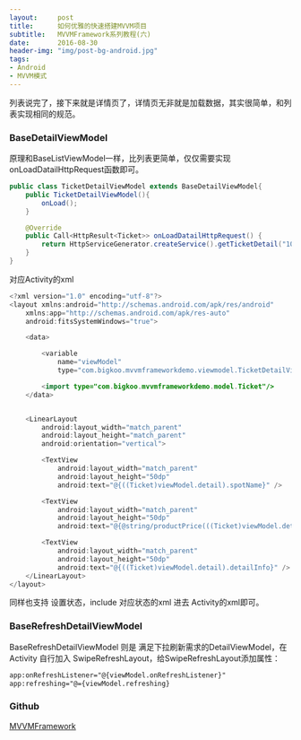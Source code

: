 ```yaml
---
layout:     post
title:      如何优雅的快速搭建MVVM项目
subtitle:   MVVMFramework系列教程(六)
date:       2016-08-30
header-img: "img/post-bg-android.jpg"
tags:
- Android
- MVVM模式
--- 
```


列表说完了，接下来就是详情页了，详情页无非就是加载数据，其实很简单，和列表实现相同的规范。

### BaseDetailViewModel
原理和BaseListViewModel一样，比列表更简单，仅仅需要实现onLoadDatailHttpRequest函数即可。

```java
public class TicketDetailViewModel extends BaseDetailViewModel{
    public TicketDetailViewModel(){
        onLoad();
    }

    @Override
    public Call<HttpResult<Ticket>> onLoadDatailHttpRequest() {
        return HttpServiceGenerator.createService().getTicketDetail("10002");
    }
}
```

对应Activity的xml

```java
<?xml version="1.0" encoding="utf-8"?>
<layout xmlns:android="http://schemas.android.com/apk/res/android"
    xmlns:app="http://schemas.android.com/apk/res-auto"
    android:fitsSystemWindows="true">

    <data>

        <variable
            name="viewModel"
            type="com.bigkoo.mvvmframeworkdemo.viewmodel.TicketDetailViewModel" />

        <import type="com.bigkoo.mvvmframeworkdemo.model.Ticket"/>
    </data>


    <LinearLayout
        android:layout_width="match_parent"
        android:layout_height="match_parent"
        android:orientation="vertical">

        <TextView
            android:layout_width="match_parent"
            android:layout_height="50dp"
            android:text="@{((Ticket)viewModel.detail).spotName}" />

        <TextView
            android:layout_width="match_parent"
            android:layout_height="50dp"
            android:text="@{@string/productPrice(((Ticket)viewModel.detail).price??@string/zero)}" />

        <TextView
            android:layout_width="match_parent"
            android:layout_height="50dp"
            android:text="@{((Ticket)viewModel.detail).detailInfo}" />
    </LinearLayout>
</layout>
```

同样也支持 设置状态，include 对应状态的xml 进去 Activity的xml即可。

### BaseRefreshDetailViewModel
BaseRefreshDetailViewModel 则是 满足下拉刷新需求的DetailViewModel，在Activity 自行加入 SwipeRefreshLayout，给SwipeRefreshLayout添加属性：

```xml
app:onRefreshListener="@{viewModel.onRefreshListener}"
app:refreshing="@={viewModel.refreshing}
```

### Github

[MVVMFramework](https://github.com/saiwu-bigkoo/Android-MVVMFramework)